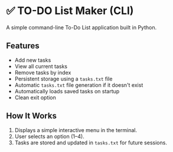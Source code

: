 # ✅ TO-DO List Maker (CLI)

A simple command-line To-Do List application built in Python.

## Features
- Add new tasks  
- View all current tasks  
- Remove tasks by index  
- Persistent storage using a `tasks.txt` file
- Automatic `tasks.txt` file generation if it doesn't exist  
- Automatically loads saved tasks on startup  
- Clean exit option  

## How It Works
1. Displays a simple interactive menu in the terminal.  
2. User selects an option (1–4).  
3. Tasks are stored and updated in `tasks.txt` for future sessions.  